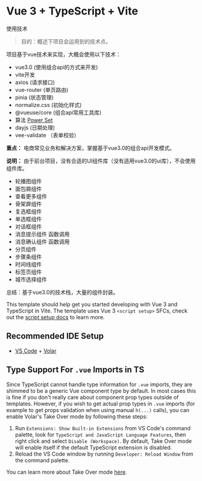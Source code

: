 # Vue 3 + TypeScript + Vite


使用技术

> 目的：概述下项目会运用到的技术点。

项目基于vue技术来实现，大概会使用以下技术：

- vue3.0 (使用组合api的方式来开发)
- vite开发
- axios (请求接口)
- vue-router (单页路由)
- pinia (状态管理)
- normalize.css (初始化样式)
- @vueuse/core (组合api常用工具库)
- 算法 [Power Set](https://github.com/zhousg/javascript-algorithms/blob/master/src/algorithms/sets/power-set)
- dayjs (日期处理)
- vee-validate （表单校验）

**重点：** 电商常见业务和解决方案，掌握基于vue3.0的组合api开发模式。

**说明：** 由于前台项目，没有合适的UI组件库（没有适用vue3.0的ui库），不会使用组件库。

- 轮播图组件
- 面包屑组件
- 查看更多组件
- 骨架屏组件
- 复选框组件
- 单选框组件
- 对话框组件
- 消息提示组件 函数调用
- 消息确认组件 函数调用
- 分页组件
- 步骤条组件
- 时间线组件
- 标签页组件
- 城市选择组件

总结：基于vue3.0的技术栈，大量的组件封装。

This template should help get you started developing with Vue 3 and TypeScript in Vite. The template uses Vue 3 `<script setup>` SFCs, check out the [script setup docs](https://v3.vuejs.org/api/sfc-script-setup.html#sfc-script-setup) to learn more.

## Recommended IDE Setup

- [VS Code](https://code.visualstudio.com/) + [Volar](https://marketplace.visualstudio.com/items?itemName=Vue.volar)

## Type Support For `.vue` Imports in TS

Since TypeScript cannot handle type information for `.vue` imports, they are shimmed to be a generic Vue component type by default. In most cases this is fine if you don't really care about component prop types outside of templates. However, if you wish to get actual prop types in `.vue` imports (for example to get props validation when using manual `h(...)` calls), you can enable Volar's Take Over mode by following these steps:

1. Run `Extensions: Show Built-in Extensions` from VS Code's command palette, look for `TypeScript and JavaScript Language Features`, then right click and select `Disable (Workspace)`. By default, Take Over mode will enable itself if the default TypeScript extension is disabled.
2. Reload the VS Code window by running `Developer: Reload Window` from the command palette.

You can learn more about Take Over mode [here](https://github.com/johnsoncodehk/volar/discussions/471).
